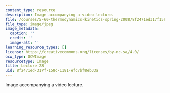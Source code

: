 ```yaml
---
content_type: resource
description: Image accompanying a video lecture.
file: /courses/5-60-thermodynamics-kinetics-spring-2008/8f2471ed317f158c1181efc7bf8eb33a_lec28_th.jpg
file_type: image/jpeg
image_metadata:
  caption: ''
  credit: ''
  image-alt: ''
learning_resource_types: []
license: https://creativecommons.org/licenses/by-nc-sa/4.0/
ocw_type: OCWImage
resourcetype: Image
title: Lecture 28
uid: 8f2471ed-317f-158c-1181-efc7bf8eb33a
---
```

Image accompanying a video lecture.